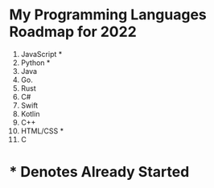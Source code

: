 
# My Programming Languages Roadmap for 2022
1. JavaScript *
2. Python *
3. Java
4. Go.
5. Rust
6. C#
7. Swift
8. Kotlin
9. C++
10. HTML/CSS *
11. C

# * Denotes Already Started
